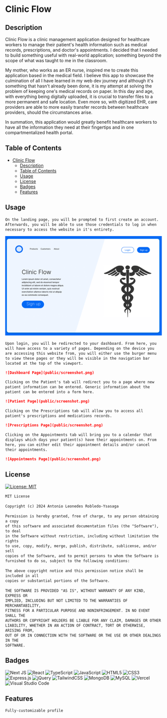 # Clinic Flow

## Description

Clinic Flow is a clinic management application designed for healthcare workers to manage their patient's health information such as medical records, prescriptions, and doctor's appointments. I decided that I needed to build something useful with real-world application; something beyond the scope of what was taught to me in the classroom. 
    
My mother, who works as an ER nurse, inspired me to create this application based in the medical field. I believe this app to showcase the culmination of all I have learned in my web dev journey and although it's something that hasn't already been done, it is my attempt at solving the problem of keeping one's medical records on paper. In this day and age, with everything being digitally uploaded, it is crucial to transfer files to a more permanent and safe location. Even more so, with digitized EHR, care providers are able to more easily transfer records between healthcare providers, should the circumstances arise. 

In summation, this application would greatly benefit healthcare workers to have all the information they need at their fingertips and in one compartmentalized health portal. 

## Table of Contents
- [Clinic Flow](#clinic-flow)
  - [Description](#description)
  - [Table of Contents](#table-of-contents)
  - [Usage](#usage)
  - [License](#license)
  - [Badges](#badges)
  - [Features](#features)

## Usage 

    On the landing page, you will be prompted to first create an account. Afterwards, you will be able to use those credentials to log in when necessary to access the website in it's entirety. 
    
<p align="center">
<img src="public/ClinicFlow.png" alt="Clinic Flow's landing page" width="700px">
</p>
  
    Upon login, you will be redirected to your dashboard. From here, you will have access to a variety of pages. Depending on the device you are accessing this website from, you will either use the burger menu to view these pages or they will be visible in the navigation bar located at the top of the viewport. 

  ```md
  ![Dashboard Page](public/screenshot.png)
  ```

    Clicking on the Patient's tab will redirect you to a page where new patient information can be entered. Generic information about the patient can be entered into a form here. 
    
```md
![Patient Page](public/screenshot.png)
  ```

    Clicking on the Prescriptions tab will allow you to access all patient's prescriptions and medications records. 

```md
![Prescriptions Page](public/screenshot.png)
```

    Clicking on the Appointments tab will bring you to a calendar that displays which days your patient(s) have their appointments on. From here, you can either edit their appointment details and/or cancel their appointments. 

```md
![Appointments Page](public/screenshot.png)
```

## License

[![License: MIT](https://img.shields.io/badge/License-MIT-yellow.svg)](https://opensource.org/licenses/MIT)

    MIT License 

    Copyright (c) 2024 Antonio Leonedes Robledo-Ysasaga

    Permission is hereby granted, free of charge, to any person obtaining a copy
    of this software and associated documentation files (the "Software"), to deal
    in the Software without restriction, including without limitation the rights
    to use, copy, modify, merge, publish, distribute, sublicense, and/or sell
    copies of the Software, and to permit persons to whom the Software is
    furnished to do so, subject to the following conditions:

    The above copyright notice and this permission notice shall be included in all
    copies or substantial portions of the Software.

    THE SOFTWARE IS PROVIDED "AS IS", WITHOUT WARRANTY OF ANY KIND, EXPRESS OR
    IMPLIED, INCLUDING BUT NOT LIMITED TO THE WARRANTIES OF MERCHANTABILITY,
    FITNESS FOR A PARTICULAR PURPOSE AND NONINFRINGEMENT. IN NO EVENT SHALL THE
    AUTHORS OR COPYRIGHT HOLDERS BE LIABLE FOR ANY CLAIM, DAMAGES OR OTHER
    LIABILITY, WHETHER IN AN ACTION OF CONTRACT, TORT OR OTHERWISE, ARISING FROM,
    OUT OF OR IN CONNECTION WITH THE SOFTWARE OR THE USE OR OTHER DEALINGS IN THE
    SOFTWARE.

## Badges
![Next JS](https://img.shields.io/badge/Next-black?style=for-the-badge&logo=next.js&logoColor=white)
![React](https://img.shields.io/badge/react-%2320232a.svg?style=for-the-badge&logo=react&logoColor=%2361DAFB)
![TypeScript](https://img.shields.io/badge/typescript-%23007ACC.svg?style=for-the-badge&logo=typescript&logoColor=white)
![JavaScript](https://img.shields.io/badge/javascript-%23323330.svg?style=for-the-badge&logo=javascript&logoColor=%23F7DF1E)
![HTML5](https://img.shields.io/badge/html5-%23E34F26.svg?style=for-the-badge&logo=html5&logoColor=white)
![CSS3](https://img.shields.io/badge/css3-%231572B6.svg?style=for-the-badge&logo=css3&logoColor=white)
![Express.js](https://img.shields.io/badge/express.js-%23404d59.svg?style=for-the-badge&logo=express&logoColor=%2361DAFB)
![jQuery](https://img.shields.io/badge/jquery-%230769AD.svg?style=for-the-badge&logo=jquery&logoColor=white)
![TailwindCSS](https://img.shields.io/badge/tailwindcss-%2338B2AC.svg?style=for-the-badge&logo=tailwind-css&logoColor=white)
![MongoDB](https://img.shields.io/badge/MongoDB-%234ea94b.svg?style=for-the-badge&logo=mongodb&logoColor=white)
![MySQL](https://img.shields.io/badge/mysql-4479A1.svg?style=for-the-badge&logo=mysql&logoColor=white)
![Vercel](https://img.shields.io/badge/vercel-%23000000.svg?style=for-the-badge&logo=vercel&logoColor=white)
![Visual Studio Code](https://img.shields.io/badge/Visual%20Studio%20Code-0078d7.svg?style=for-the-badge&logo=visual-studio-code&logoColor=white)

## Features 

    Fully-customizable profile 